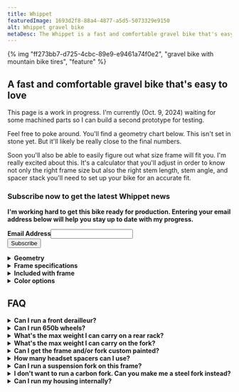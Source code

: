 ```yaml
---
title: Whippet
featuredImage: 1693d2f8-88a4-4877-a5d5-5073329e9150
alt: Whippet gravel bike
metaDesc: The Whippet is a fast and comfortable gravel bike that's easy to love.
---
```


{% img "ff273bb7-d725-4cbc-89e9-e9461a74f0e2", "gravel bike with mountain bike tires", "feature" %}

## A fast and comfortable gravel bike that's easy to love

This page is a work in progress. I'm currently (Oct. 9, 2024) waiting for some machined parts so I can build a second prototype for testing.

Feel free to poke around. You'll find a geometry chart below. This isn't set in stone yet. But it'll likely be really close to the final numbers.

Soon you'll also be able to easily figure out what size frame will fit you. I'm really excited about this. It's a calculator that you'll adjust in order to know not only the right frame size but also the right stem length, stem angle, and spacer stack you'll need to set up your bike for an accurate fit.

<div class="bump" id="mc_embed_shell">
<div id="mc_embed_signup">
    <form action="https://manzanitacycles.us21.list-manage.com/subscribe/post?u=d0ee4c8d2e29b450b06192342&amp;id=d19dcabe00&amp;f_id=009988e6f0" method="post" id="mc-embedded-subscribe-form" name="mc-embedded-subscribe-form" class="validate bg-dark clr-light" target="_self" novalidate="">
		<div>
			<h3 class="mt-0"><strong>Subscribe now to get the latest Whippet news</h3>
			<p>I'm working hard to get this bike ready for production. Entering your email address below will help you stay up to date with my progress.</p>
		</div>
        <div class="mt-s" id="mc_embed_signup_scroll">
            <div class="mc-field-group"><label for="mce-EMAIL">Email Address</label><input type="email" name="EMAIL" class="required email" id="mce-EMAIL" required="" value=""></div>
        <div id="mce-responses" class="clear foot">
            <div class="response" id="mce-error-response" style="display: none;"></div>
            <div class="response" id="mce-success-response" style="display: none;"></div>
        </div>
		<div aria-hidden="true" style="position: absolute; left: -5000px;">
			/* real people should not fill this in and expect good things - do not remove this or risk form bot signups */
			<input type="text" name="b_d0ee4c8d2e29b450b06192342_d19dcabe00" tabindex="-1" value="">
		</div>
			<div class="clear foot">
				<input type="submit" name="subscribe" id="mc-embedded-subscribe" class="button cta" value="Subscribe">
			</div>
		</div>
	</form>
</div>
</div>


<div class="details-wrapper feature mt-2xl">
    <details>
		<summary>Geometry</summary>
        <div>
        <table>
        <thead><tr><th></th><th>M1</th><th>M2</th><th>M3</th><th>M4</th><th>M5</th><th>M6</th><th>M7</th><th>M8</th></tr></thead><tbody>
        <tr><th>Average rider height</th><td>5'2"</td><td>5'4"</td><td>5'6"</td><td>5'8"</td><td>5'10"</td><td>6'0"</td><td>6'2"</td><td>6'4"</td></tr>
        <tr><th>Average saddle height</th><td>662</td><td>683</td><td>704</td><td>725</td><td>747</td><td>768</td><td>790</td><td>811</td></tr>
        <tr><th>Reach</td><td>356</th><td>367</td><td>378</td><td>390</td><td>401</td><td>413</td><td>425</td><td>436</td></tr>
        <tr><th>Stack</td><td>537</th><td>558</td><td>579</td><td>597</td><td>614</td><td>632</td><td>650</td><td>667</td></tr>
        <tr><th>Head tube angle</th><td>70.50</td><td>70.50</td><td>70.50</td><td>70.50</td><td>70.50</td><td>70.50</td><td>70.50</td><td>70.50</td></tr>
        <tr><th>Head tube length</th><td>88</td><td>110</td><td>120</td><td>138</td><td>157</td><td>176</td><td>200</td><td>218</td></tr>
        <tr><th>Seat tube angle*</th><td>73.50</td><td>73.00</td><td>72.75</td><td>72.75</td><td>72.50</td><td>72.50</td><td>72.50</td><td>72.50</td></tr>
        <tr><th>Seat tube length**</th><td>412</td><td>433</td><td>454</td><td>475</td><td>497</td><td>528</td><td>550</td><td>571</td></tr>
        <tr><th>Chainstay length</th><td>420</td><td>420</td><td>425</td><td>427</td><td>430</td><td>435</td><td>440</td><td>445</td></tr>
        <tr><th>Bottom bracket drop</th><td>74</td><td>74</td><td>86</td><td>86</td><td>86</td><td>86</td><td>81</td><td>81</td></tr>
        <tr><th>Bottom bracket height***</th><td>275</td><td>275</td><td>282</td><td>282</td><td>282</td><td>282</td><td>287</td><td>287</td></tr>
        <tr><th>Wheel size</th><td>650b</td><td>650b</td><td>700c</td><td>700c</td><td>700c</td><td>700c</td><td>700c</td><td>700c</td></tr>
        <tr><th>Wheelbase</th><td>989</td><td>1008</td><td>1025</td><td>1045</td><td>1066</td><td>1089</td><td>1115</td><td>1137</td></tr>
        <tr><th>Mechanical trail</th><td>63</td><td>63</td><td>70</td><td>70</td><td>70</td><td>70</td><td>70</td><td>70</td></tr>
        </tbody></table>
        </div>
        <div>
        <p>*Angle at average saddle height<br />**Center to top<br />***Based on 57mm tire</p>
        </div>
    </details>
    <details>
		<summary>Frame specifications</summary>
        <div>
			<table>
				<tbody>
					<tr>
						<th>Max tire width</th>
						<td>2.3" or 58mm</td>
					</tr>
					<tr>
						<th>Hub dimensions</th>
						<td>12x100 front, 12x142 rear</td>
					</tr>
					<tr>
						<th>Rear dropout style</th>
						<td>UDH / Sram Transmission</td>
					</tr>
					<tr>
						<th>Chainline</th>
						<td>47 to 49</td>
					</tr>
					<tr>
						<th>Max chainring</th>
						<td>42</td>
					</tr>
					<tr>
						<th>Brake type</th>
						<td>Flat mount</td>
					</tr>
                    <tr>
						<th>Max front rotor size</th>
						<td>180</td>
					</tr>
					<tr>
						<th>Max rear rotor size</th>
						<td>160</td>
					</tr>
					<tr>
						<th>Seat post diameter</th>
						<td>27.2</td>
					</tr>
                    <tr>
                        <th>Seat post clamp diameter</th>
						<td>29.8 or 30.0</td>
                    </tr>
					<tr>
						<th>Bottom bracket</th>
						<td>68 BSA</td>
					</tr>
				</tbody>
			</table>
		</div>
    </details>
    <details>
		<summary>Included with frame</summary>
		<div>
			<ul>
                <li>Seido MGV fork unpainted</li>
				<li>Front and rear bolt-on axles</li>
				<li>Sram Universal Derailleur Hanger</li>
				<li>Wolftooth seat collar</li>
				<li>Cane Creek 40 headset</li>
				<li>Clear chainstay protection</li>
                <li>3d-printed friction housing guides</li>
                <li>3d-printed down tube protector</li>
			</ul>
		</div>
    </details>
    <details>
		<summary>Color options</summary>
        <div>
            <p>Choose from vanilla, cherry, or ocean. More details coming soon...</p>
        </div>
    </details>
	</div>

## FAQ

<div class="details-wrapper bump">
	<details>
		<summary>Can I run a front derailleur?</summary>
		<div>
			<p>No. The bike frame is optimized for 1x drivetrains.</p>
		</div>
	</details>
	<details>
		<summary>Can I run 650b wheels?</summary>
		<div>
			<p>The two smallest sizes are designed around 650b wheels. All other sizes are designed around 700c wheels. If you run 650b wheels on the larger frame sizes your bottom bracket will drop around 19mm. That may cause frequent pedal strikes riding off road. Therefore, it's not recommended.</p>
		</div>
	</details>
	<details>
		<summary>What's the max weight I can carry on a rear rack?</summary>
		<div>
			<p>The frame isn't designed for carrying heavy rear loads. I'd recommend carrying no more than 8lbs, including the weight of the rack.</p>
		</div>
	</details>
	<details>
		<summary>What's the max weight I can carry on the fork?</summary>
		<div>
			<p>The Seido MGV fork can carry a max load of 6.6lbs using a 2-bolt cage, 9.9lbs using a 3-bolt cage, 44lbs for a lowrider rack with 4 mounting points, and 22lbs for a rack with 3 mounting points.</p>
		</div>
	</details>
	<details>
		<summary>Can I get the frame and/or fork custom painted?</summary>
		<div>
			<p>Yes you can. Contact me for pricing and turnaround time.</p>
		</div>
	</details>
	<details>
		<summary>How many headset spacers can I use?</summary>
		<div>
			<p>Seido limits the total headset stack under the stem to 20mm. You also need to use a 5mm spacer above the stem.</p>
		</div>
	</details>
	<details>
		<summary>Can I run a suspension fork on this frame?</summary>
		<div>
			<p>Most gravel suspension forks with 30mm-50mm of travel will work. The taller fork length will likely slacken the seat tube and head tube angles a bit, but not enough to dramatically change how the bike handles.</p>
		</div>
	</details>
	<details>
		<summary>I don't want to run a carbon fork. Can you make me a steel fork instead?</summary>
		<div>
			<p>Yes. For an additional $400, I can make you a steel fork that will be powdercoated the same color as your frame.</p>
		</div>
	</details>
	<details>
		<summary>Can I run my housing internally?</summary>
		<div>
			<p>The Whippet is designed to be easy to maintain. All lines run externally along the down tube with a port in the seat tube for running an optional dropper post. If you want a bike with full internal lines, I'm happy to make you a custom bike instead.</p>
		</div>
	</details>
</div>


